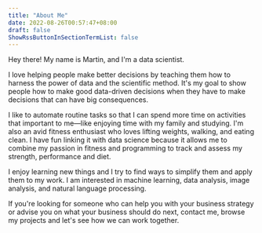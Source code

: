 ```yaml
---
title: "About Me"
date: 2022-08-26T00:57:47+08:00
draft: false
ShowRssButtonInSectionTermList: false
---
```


Hey there! My name is Martin, and I'm a data scientist.

I love helping people make better decisions by teaching them how to harness the power of data and the scientific method. It's my goal to show people how to make good data-driven decisions when they have to make decisions that can have big consequences.

I like to automate routine tasks so that I can spend more time on activities that important to me—like enjoying time with my family and studying. I'm also an avid fitness enthusiast who loves lifting weights, walking, and eating clean. I have fun linking it with data science because it allows me to combine my  passion in fitness and programming to track and assess my strength, performance and diet.

I enjoy learning new things and I try to find ways to simplify them and apply them to my work. I am interested in machine learning, data analysis, image analysis, and natural language processing.

If you're looking for someone who can help you with your business strategy or advise you on what your business should do next, contact me, browse my projects and let's see how we can work together.